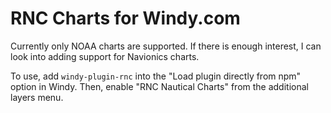 # RNC Charts for Windy.com

Currently only NOAA charts are supported. If there is enough interest, I can look into adding
support for Navionics charts.

To use, add `windy-plugin-rnc` into the "Load plugin directly from npm" option in Windy.
Then, enable "RNC Nautical Charts" from the additional layers menu.
